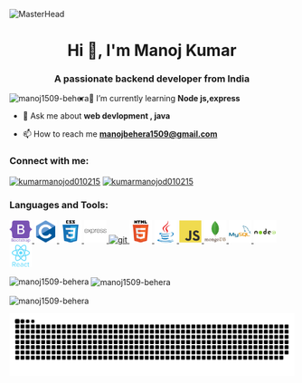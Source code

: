 
![MasterHead](https://raw.githubusercontent.com/rodrigograca31/rodrigograca31/master/matrix.svg)


<h1 align="center">Hi 👋, I'm Manoj Kumar</h1>
<h3 align="center">A passionate backend developer from India</h3>
<img align="left" alt-"coding" width:"400' src="https://github-readme-stats.vercel.app/api/top-langs?username=manoj1509-behera&show_icons=true&locale=en&layout=compact" alt="manoj1509-behera" /></p>


- 🌱 I’m currently learning **Node js,express**

- 💬 Ask me about **web devlopment , java**

- 📫 How to reach me **manojbehera1509@gmail.com**

<h3 align="left">Connect with me:</h3>
<p align="left">
<a href="https://www.leetcode.com/kumarmanojod010215" target="blank"><img align="center" src="https://raw.githubusercontent.com/rahuldkjain/github-profile-readme-generator/master/src/images/icons/Social/leet-code.svg" alt="kumarmanojod010215" height="30" width="40" /></a>
<a href="https://auth.geeksforgeeks.org/user/kumarmanojod010215" target="blank"><img align="center" src="https://raw.githubusercontent.com/rahuldkjain/github-profile-readme-generator/master/src/images/icons/Social/geeks-for-geeks.svg" alt="kumarmanojod010215" height="30" width="40" /></a>
</p>

<h3 align="left">Languages and Tools:</h3>
<p align="left"> <a href="https://getbootstrap.com" target="_blank" rel="noreferrer"> <img src="https://raw.githubusercontent.com/devicons/devicon/master/icons/bootstrap/bootstrap-plain-wordmark.svg" alt="bootstrap" width="40" height="40"/> </a> <a href="https://www.cprogramming.com/" target="_blank" rel="noreferrer"> <img src="https://raw.githubusercontent.com/devicons/devicon/master/icons/c/c-original.svg" alt="c" width="40" height="40"/> </a> <a href="https://www.w3schools.com/css/" target="_blank" rel="noreferrer"> <img src="https://raw.githubusercontent.com/devicons/devicon/master/icons/css3/css3-original-wordmark.svg" alt="css3" width="40" height="40"/> </a> <a href="https://expressjs.com" target="_blank" rel="noreferrer"> <img src="https://raw.githubusercontent.com/devicons/devicon/master/icons/express/express-original-wordmark.svg" alt="express" width="40" height="40"/> </a> <a href="https://git-scm.com/" target="_blank" rel="noreferrer"> <img src="https://www.vectorlogo.zone/logos/git-scm/git-scm-icon.svg" alt="git" width="40" height="40"/> </a> <a href="https://www.w3.org/html/" target="_blank" rel="noreferrer"> <img src="https://raw.githubusercontent.com/devicons/devicon/master/icons/html5/html5-original-wordmark.svg" alt="html5" width="40" height="40"/> </a> <a href="https://www.java.com" target="_blank" rel="noreferrer"> <img src="https://raw.githubusercontent.com/devicons/devicon/master/icons/java/java-original.svg" alt="java" width="40" height="40"/> </a> <a href="https://developer.mozilla.org/en-US/docs/Web/JavaScript" target="_blank" rel="noreferrer"> <img src="https://raw.githubusercontent.com/devicons/devicon/master/icons/javascript/javascript-original.svg" alt="javascript" width="40" height="40"/> </a> <a href="https://www.mongodb.com/" target="_blank" rel="noreferrer"> <img src="https://raw.githubusercontent.com/devicons/devicon/master/icons/mongodb/mongodb-original-wordmark.svg" alt="mongodb" width="40" height="40"/> </a> <a href="https://www.mysql.com/" target="_blank" rel="noreferrer"> <img src="https://raw.githubusercontent.com/devicons/devicon/master/icons/mysql/mysql-original-wordmark.svg" alt="mysql" width="40" height="40"/> </a> <a href="https://nodejs.org" target="_blank" rel="noreferrer"> <img src="https://raw.githubusercontent.com/devicons/devicon/master/icons/nodejs/nodejs-original-wordmark.svg" alt="nodejs" width="40" height="40"/> </a> <a href="https://reactjs.org/" target="_blank" rel="noreferrer"> <img src="https://raw.githubusercontent.com/devicons/devicon/master/icons/react/react-original-wordmark.svg" alt="react" width="40" height="40"/> </a> </p>

<p><img align="left" src="https://github-readme-stats.vercel.app/api/top-langs?username=manoj1509-behera&show_icons=true&locale=en&layout=compact" alt="manoj1509-behera" /></p>

<p>&nbsp;<img align="center" src="https://github-readme-stats.vercel.app/api?username=manoj1509-behera&show_icons=true&locale=en" alt="manoj1509-behera" /></p>

<p><img align="center" src="https://github-readme-streak-stats.herokuapp.com/?user=manoj1509-behera&" alt="manoj1509-behera" /></p>


![MasterHead](https://raw.githubusercontent.com/Platane/snk/output/github-contribution-grid-snake.svg)
